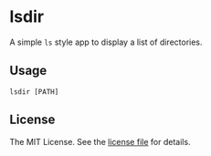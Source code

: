 lsdir
=====
A simple `ls` style app to display a list of directories.

Usage
-----
```sh-session
lsdir [PATH]
```

License
-------
The MIT License. See the [license file](LICENSE) for details.
